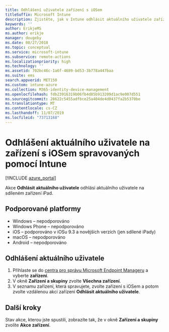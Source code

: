 ```yaml
---
title: Odhlášení uživatele zařízení s iOSem
titleSuffix: Microsoft Intune
description: Zjistěte, jak v Intune odhlásit aktuálního uživatele zařízení s iOSem.
keywords: ''
author: ErikjeMS
ms.author: erikje
manager: dougeby
ms.date: 08/27/2018
ms.topic: conceptual
ms.service: microsoft-intune
ms.subservice: remote-actions
ms.localizationpriority: high
ms.technology: ''
ms.assetid: 702bc46c-1a6f-4689-bd53-3b778a447baa
ms.suite: ems
search.appverid: MET150
ms.custom: intune-azure
ms.collection: M365-identity-device-management
ms.openlocfilehash: fdb23916319b06fb4d85b913209d1ac9e007d551
ms.sourcegitcommit: 28622c5455adfbce25a404de4d0437fa2b5370be
ms.translationtype: MT
ms.contentlocale: cs-CZ
ms.lasthandoff: 11/07/2019
ms.locfileid: "73713168"
---
```

# <a name="logout-the-current-user-on-intune-managed-ios-devices"></a>Odhlášení aktuálního uživatele na zařízení s iOSem spravovaných pomocí Intune


[!INCLUDE [azure_portal](../includes/azure_portal.md)]

Akce **Odhlásit aktuálního uživatele** odhlásí aktuálního uživatele na sdíleném zařízení iPad. 

## <a name="supported-platforms"></a>Podporované platformy

- Windows – nepodporováno
- Windows Phone – nepodporováno
- iOS – podporováno v iOSu 9.3 a novějších verzích (jen sdílené iPady)
- macOS – nepodporováno
- Android – nepodporováno

## <a name="how-to-log-out-the-current-user"></a>Odhlášení aktuálního uživatele

1. Přihlaste se do [centra pro správu Microsoft Endpoint Manageru](https://go.microsoft.com/fwlink/?linkid=2109431) a vyberte **zařízení**.
4. V okně **Zařízení a skupiny** zvolte **Všechna zařízení**.
5. V seznamu zařízení, která spravujete, zvolte zařízení s iOSem a potom zvolte vzdálenou akci zařízení **Odhlásit aktuálního uživatele**.

## <a name="next-steps"></a>Další kroky

Stav akce, kterou jste spustili, zobrazíte tak, že v okně **Zařízení a skupiny** zvolíte **Akce zařízení**.
